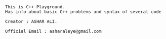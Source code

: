 <pre>
This is C++ Playground.
Has info about basic C++ problems and syntax of several codes.

Creator : ASHAR ALI.

Official Email : asharaleye@gmail.com
</pre>
